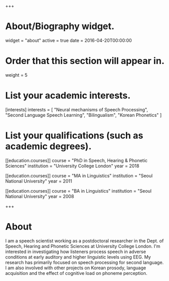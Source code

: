 +++
# About/Biography widget.
widget = "about"
active = true
date = 2016-04-20T00:00:00

# Order that this section will appear in.
weight = 5

# List your academic interests.
[interests]
  interests = [
    "Neural mechanisms of Speech Processing",
    "Second Language Speech Learning",
    "Bilingualism",
    "Korean Phonetics"
  ]

# List your qualifications (such as academic degrees).
[[education.courses]]
  course = "PhD in Speech, Hearing & Phonetic Sciences"
  institution = "University College London"
  year = 2018

[[education.courses]]
   course = "MA in Linguistics"
  institution = "Seoul National University"
  year = 2011

[[education.courses]]
 course = "BA in Linguistics"
  institution = "Seoul National University"
  year = 2008
 
+++

# About

I am a speech scientist working as a postdoctoral researcher in the Dept. of Speech, Hearing and Phonetic Sciences at University College London. I'm interested in investigating how listeners process speech in adverse conditions at early auditory and higher linguistic levels using EEG. My research has primarily focused on speech processing for second language. I am also involved with other projects on Korean prosody, language acquisition and the effect of cognitive load on phoneme perception.
